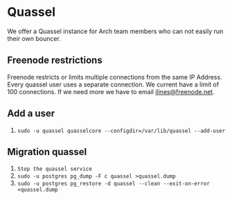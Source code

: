 # Quassel

We offer a Quassel instance for Arch team members who can not easily run their own bouncer.

## Freenode restrictions

Freenode restricts or limits multiple connections from the same IP Address. Every quassel user uses
a separate connection. We current have a limit of 100 connections. If we need more we have to email
ilines@freenode.net.

## Add a user

1. `sudo -u quassel quasselcore --configdir=/var/lib/quassel --add-user`

## Migration quassel

1. `Stop the quassel service`
2. `sudo -u postgres pg_dump -F c quassel >quassel.dump`
3. `sudo -u postgres pg_restore -d quassel --clean --exit-on-error <quassel.dump`
